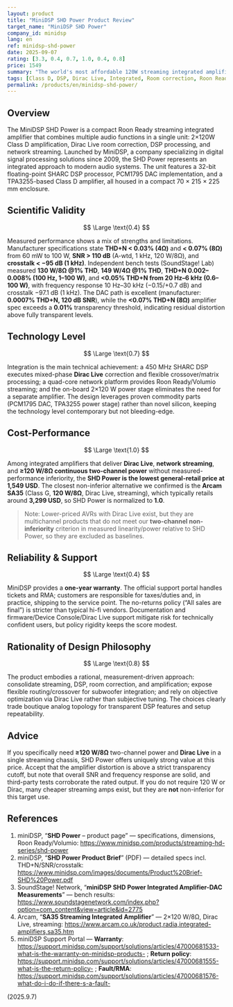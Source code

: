 ```yaml
---
layout: product
title: "MiniDSP SHD Power Product Review"
target_name: "MiniDSP SHD Power"
company_id: minidsp
lang: en
ref: minidsp-shd-power
date: 2025-09-07
rating: [3.3, 0.4, 0.7, 1.0, 0.4, 0.8]
price: 1549
summary: "The world's most affordable 120W streaming integrated amplifier with Dirac Live room correction, though amplifier distortion performance exceeds transparent thresholds."
tags: [Class D, DSP, Dirac Live, Integrated, Room correction, Roon Ready, Streaming amplifier]
permalink: /products/en/minidsp-shd-power/
---
```

## Overview

The MiniDSP SHD Power is a compact Roon Ready streaming integrated amplifier that combines multiple audio functions in a single unit: 2×120W Class D amplification, Dirac Live room correction, DSP processing, and network streaming. Launched by MiniDSP, a company specializing in digital signal processing solutions since 2009, the SHD Power represents an integrated approach to modern audio systems. The unit features a 32-bit floating-point SHARC DSP processor, PCM1795 DAC implementation, and a TPA3255-based Class D amplifier, all housed in a compact 70 × 215 × 225 mm enclosure. 

## Scientific Validity

$$ \Large \text{0.4} $$

Measured performance shows a mix of strengths and limitations. Manufacturer specifications state **THD+N < 0.03% (4Ω)** and **< 0.07% (8Ω)** from 60 mW to 100 W, **SNR > 110 dB** (A-wtd, 1 kHz, 120 W/8Ω), and **crosstalk < −95 dB (1 kHz)**. Independent bench tests (SoundStage! Lab) measured **130 W/8Ω @1% THD**, **149 W/4Ω @1% THD**, **THD+N 0.002–0.008% (100 Hz, 1–100 W)**, and **<0.05% THD+N from 20 Hz–6 kHz (0.6–100 W)**, with frequency response 10 Hz–30 kHz (−0.15/+0.7 dB) and crosstalk −97.1 dB (1 kHz). The DAC path is excellent (manufacturer: **0.0007% THD+N, 120 dB SNR**), while the **<0.07% THD+N (8Ω)** amplifier spec exceeds a **0.01%** transparency threshold, indicating residual distortion above fully transparent levels.

## Technology Level

$$ \Large \text{0.7} $$

Integration is the main technical achievement: a 450 MHz SHARC DSP executes mixed-phase **Dirac Live** correction and flexible crossover/matrix processing; a quad-core network platform provides Roon Ready/Volumio streaming; and the on-board 2×120 W power stage eliminates the need for a separate amplifier. The design leverages proven commodity parts (PCM1795 DAC, TPA3255 power stage) rather than novel silicon, keeping the technology level contemporary but not bleeding-edge.

## Cost-Performance

$$ \Large \text{1.0} $$

Among integrated amplifiers that deliver **Dirac Live**, **network streaming**, and **≥120 W/8Ω continuous two-channel power** without measured-performance inferiority, the **SHD Power is the lowest general-retail price at 1,549 USD**. The closest non-inferior alternative we confirmed is the **Arcam SA35** (Class G, **120 W/8Ω**, Dirac Live, streaming), which typically retails around **3,299 USD**, so SHD Power is normalized to **1.0**.

> Note: Lower-priced AVRs with Dirac Live exist, but they are multichannel products that do not meet our **two-channel non-inferiority** criterion in measured linearity/power relative to SHD Power, so they are excluded as baselines.

## Reliability & Support

$$ \Large \text{0.4} $$

MiniDSP provides a **one-year warranty**. The official support portal handles tickets and RMA; customers are responsible for taxes/duties and, in practice, shipping to the service point. The no-returns policy (“All sales are final”) is stricter than typical hi-fi vendors. Documentation and firmware/Device Console/Dirac Live support mitigate risk for technically confident users, but policy rigidity keeps the score modest.

## Rationality of Design Philosophy

$$ \Large \text{0.8} $$

The product embodies a rational, measurement-driven approach: consolidate streaming, DSP, room correction, and amplification; expose flexible routing/crossover for subwoofer integration; and rely on objective optimization via Dirac Live rather than subjective tuning. The choices clearly trade boutique analog topology for transparent DSP features and setup repeatability.

## Advice

If you specifically need **≥120 W/8Ω** two-channel power and **Dirac Live** in a single streaming chassis, SHD Power offers uniquely strong value at this price. Accept that the amplifier distortion is above a strict transparency cutoff, but note that overall SNR and frequency response are solid, and third-party tests corroborate the rated output. If you do not require 120 W or Dirac, many cheaper streaming amps exist, but they are **not** non-inferior for this target use.

## References

1. miniDSP, “**SHD Power** – product page” — specifications, dimensions, Roon Ready/Volumio: https://www.minidsp.com/products/streaming-hd-series/shd-power  
2. miniDSP, “**SHD Power Product Brief**” (PDF) — detailed specs incl. THD+N/SNR/crosstalk: https://www.minidsp.com/images/documents/Product%20Brief-SHD%20Power.pdf  
3. SoundStage! Network, “**miniDSP SHD Power Integrated Amplifier-DAC Measurements**” — bench results: https://www.soundstagenetwork.com/index.php?option=com_content&view=article&id=2775  
4. Arcam, “**SA35 Streaming Integrated Amplifier**” — 2×120 W/8Ω, Dirac Live, streaming: https://www.arcam.co.uk/product,radia,integrated-amplifiers,sa35.htm  
5. miniDSP Support Portal — **Warranty**: https://support.minidsp.com/support/solutions/articles/47000681533-what-is-the-warranty-on-minidsp-products- ; **Return policy**: https://support.minidsp.com/support/solutions/articles/47000681555-what-is-the-return-policy- ; **Fault/RMA**: https://support.minidsp.com/support/solutions/articles/47000681576-what-do-i-do-if-there-s-a-fault-  

(2025.9.7)
